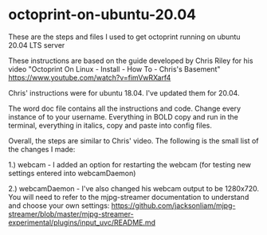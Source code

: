 # octoprint-on-ubuntu-20.04
These are the steps and files I used to get octoprint running on ubuntu 20.04 LTS server

These instructions are based on the guide developed by Chris Riley for his video "Octoprint On Linux - Install - How To - Chris's Basement" https://www.youtube.com/watch?v=fimVwRXarf4

Chris' instructions were for ubuntu 18.04. I've updated them for 20.04.

The word doc file contains all the instructions and code. Change every instance of <user> to your username. Everything in BOLD copy and run in the terminal, everything in italics, copy and paste into config files.
  
Overall, the steps are similar to Chris' video. The following is the small list of the changes I made:
  
  1.) webcam - I added an option for restarting the webcam (for testing new settings entered into webcamDaemon)
  
  2.) webcamDaemon - I've also changed his webcam output to be 1280x720. You will need to refer to the mjpg-streamer documentation to understand and choose your own settings: https://github.com/jacksonliam/mjpg-streamer/blob/master/mjpg-streamer-experimental/plugins/input_uvc/README.md
